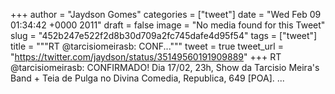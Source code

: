 
+++
author = "Jaydson Gomes"
categories = ["tweet"]
date = "Wed Feb 09 01:34:42 +0000 2011"
draft = false
image = "No media found for this Tweet"
slug = "452b247e522f2d8b30d709a2fc745dafe4d95f54"
tags = ["tweet"]
title = """RT @tarcisiomeirasb: CONF..."""
tweet = true
tweet_url = "https://twitter.com/jaydson/status/35149560191909889"
+++
RT @tarcisiomeirasb: CONFIRMADO! Dia 17/02, 23h, Show da Tarci­sio Meira's Band + Teia de Pulga no Divina Comedia, Republica, 649 [POA]. ...
